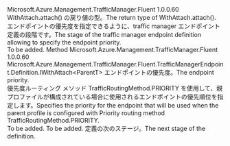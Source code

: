 <Type Name="IWithRoutingPriority&lt;ParentT&gt;" FullName="Microsoft.Azure.Management.TrafficManager.Fluent.TrafficManagerEndpoint.Definition.IWithRoutingPriority&lt;ParentT&gt;">
  <TypeSignature Language="C#" Value="public interface IWithRoutingPriority&lt;ParentT&gt;" />
  <TypeSignature Language="ILAsm" Value=".class public interface auto ansi abstract IWithRoutingPriority`1&lt;ParentT&gt;" />
  <TypeSignature Language="DocId" Value="T:Microsoft.Azure.Management.TrafficManager.Fluent.TrafficManagerEndpoint.Definition.IWithRoutingPriority`1" />
  <TypeSignature Language="VB.NET" Value="Public Interface IWithRoutingPriority(Of ParentT)" />
  <TypeSignature Language="F#" Value="type IWithRoutingPriority&lt;'ParentT&gt; = interface" />
  <AssemblyInfo>
    <AssemblyName>Microsoft.Azure.Management.TrafficManager.Fluent</AssemblyName>
    <AssemblyVersion>1.0.0.60</AssemblyVersion>
  </AssemblyInfo>
  <TypeParameters>
    <TypeParameter Name="ParentT" />
  </TypeParameters>
  <Interfaces />
  <Docs>
    <typeparam name="ParentT"><span data-ttu-id="4ad7a-101">WithAttach.attach() の戻り値の型。</span><span class="sxs-lookup"><span data-stu-id="4ad7a-101">The return type of  WithAttach.attach().</span></span></typeparam>
    <summary>
            <span data-ttu-id="4ad7a-102">エンドポイントの優先度を指定できるように、traffic manager エンドポイント定義の段階です。</span><span class="sxs-lookup"><span data-stu-id="4ad7a-102">The stage of the traffic manager endpoint definition allowing to specify the endpoint priority.</span></span>
            </summary>
    <remarks>To be added.</remarks>
  </Docs>
  <Members>
    <Member MemberName="WithRoutingPriority">
      <MemberSignature Language="C#" Value="public Microsoft.Azure.Management.TrafficManager.Fluent.TrafficManagerEndpoint.Definition.IWithAttach&lt;ParentT&gt; WithRoutingPriority (int priority);" />
      <MemberSignature Language="ILAsm" Value=".method public hidebysig newslot virtual instance class Microsoft.Azure.Management.TrafficManager.Fluent.TrafficManagerEndpoint.Definition.IWithAttach`1&lt;!ParentT&gt; WithRoutingPriority(int32 priority) cil managed" />
      <MemberSignature Language="DocId" Value="M:Microsoft.Azure.Management.TrafficManager.Fluent.TrafficManagerEndpoint.Definition.IWithRoutingPriority`1.WithRoutingPriority(System.Int32)" />
      <MemberSignature Language="VB.NET" Value="Public Function WithRoutingPriority (priority As Integer) As IWithAttach(Of ParentT)" />
      <MemberSignature Language="F#" Value="abstract member WithRoutingPriority : int -&gt; Microsoft.Azure.Management.TrafficManager.Fluent.TrafficManagerEndpoint.Definition.IWithAttach&lt;'ParentT&gt;" Usage="iWithRoutingPriority.WithRoutingPriority priority" />
      <MemberType>Method</MemberType>
      <AssemblyInfo>
        <AssemblyName>Microsoft.Azure.Management.TrafficManager.Fluent</AssemblyName>
        <AssemblyVersion>1.0.0.60</AssemblyVersion>
      </AssemblyInfo>
      <ReturnValue>
        <ReturnType>Microsoft.Azure.Management.TrafficManager.Fluent.TrafficManagerEndpoint.Definition.IWithAttach&lt;ParentT&gt;</ReturnType>
      </ReturnValue>
      <Parameters>
        <Parameter Name="priority" Type="System.Int32" />
      </Parameters>
      <Docs>
        <param name="priority"><span data-ttu-id="4ad7a-103">エンドポイントの優先度。</span><span class="sxs-lookup"><span data-stu-id="4ad7a-103">The endpoint priority.</span></span></param>
        <summary>
            <span data-ttu-id="4ad7a-104">優先度ルーティング メソッド TrafficRoutingMethod.PRIORITY を使用して、親プロファイルが構成されている場合に使用されるエンドポイントの優先順位を指定します。</span><span class="sxs-lookup"><span data-stu-id="4ad7a-104">Specifies the priority for the endpoint that will be used when the parent profile is configured with Priority routing method  TrafficRoutingMethod.PRIORITY.</span></span>
            </summary>
        <returns>To be added.</returns>
        <remarks>To be added.</remarks>
        <return><span data-ttu-id="4ad7a-105">定義の次のステージ。</span><span class="sxs-lookup"><span data-stu-id="4ad7a-105">The next stage of the definition.</span></span></return>
      </Docs>
    </Member>
  </Members>
</Type>